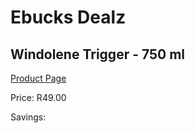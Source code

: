 
# Ebucks Dealz
## Windolene Trigger - 750 ml
[Product Page](https://www.ebucks.com/web/shop/productSelected.do?prodId=380876134&catId=908586136)

Price: R49.00

Savings: 


	